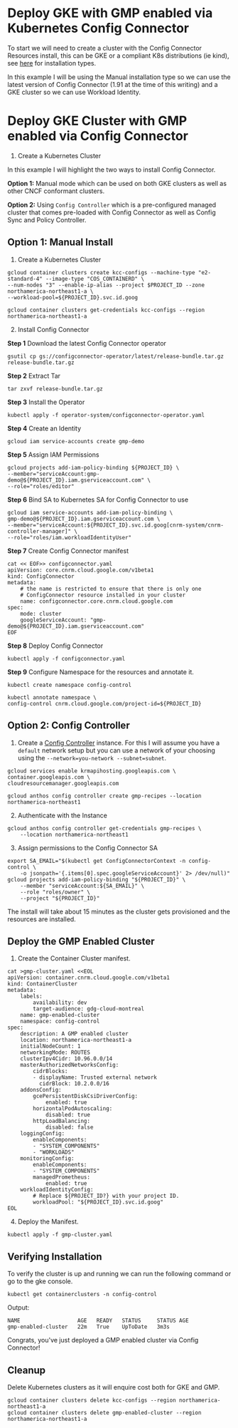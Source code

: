 # Deploy GKE with GMP enabled via Kubernetes Config Connector

To start we will need to create a cluster with the Config Connector Resources install, this can be GKE or a compliant K8s distributions (ie kind), see [here](https://cloud.google.com/config-connector/docs/concepts/installation-types) for installation types. 

In this example I will be using the Manual installation type so we can use the latest version of Config Connector (1.91 at the time of this writing) and a GKE cluster so we can use Workload Identity.

#  Deploy GKE Cluster with GMP enabled via Config Connector

1. Create a Kubernetes Cluster

In this example I will highlight the two ways to install Config Connector.

**Option 1:** Manual mode which can be used on both GKE clusters as well as other CNCF conformant clusters.

**Option 2:** Using `Config Controller` which is a pre-configured managed cluster that comes pre-loaded with Config Connector as well as Config Sync and Policy Controller.

## Option 1: Manual Install

1. Create a Kubernetes Cluster


```
gcloud container clusters create kcc-configs --machine-type "e2-standard-4" --image-type "COS_CONTAINERD" \
--num-nodes "3" --enable-ip-alias --project $PROJECT_ID --zone northamerica-northeast1-a \
--workload-pool=${PROJECT_ID}.svc.id.goog
```

```
gcloud container clusters get-credentials kcc-configs --region northamerica-northeast1-a
```
    
2. Install Config Connector

**Step 1** Download the latest Config Connector operator

```
gsutil cp gs://configconnector-operator/latest/release-bundle.tar.gz release-bundle.tar.gz
```
    
**Step 2**  Extract Tar

```
tar zxvf release-bundle.tar.gz
```

**Step 3** Install the Operator

```
kubectl apply -f operator-system/configconnector-operator.yaml
```

**Step 4** Create an Identity

```
gcloud iam service-accounts create gmp-demo
```

**Step 5** Assign IAM Permissions

```
gcloud projects add-iam-policy-binding ${PROJECT_ID} \
--member="serviceAccount:gmp-demo@${PROJECT_ID}.iam.gserviceaccount.com" \
--role="roles/editor"
```

**Step 6** Bind SA to Kubernetes SA for Config Connector to use

```
gcloud iam service-accounts add-iam-policy-binding \
gmp-demo@${PROJECT_ID}.iam.gserviceaccount.com \
--member="serviceAccount:${PROJECT_ID}.svc.id.goog[cnrm-system/cnrm-controller-manager]" \
--role="roles/iam.workloadIdentityUser"
```

**Step 7** Create Config Connector manifest

```
cat << EOF>> configconnector.yaml
apiVersion: core.cnrm.cloud.google.com/v1beta1
kind: ConfigConnector
metadata:
    # the name is restricted to ensure that there is only one
    # ConfigConnector resource installed in your cluster
    name: configconnector.core.cnrm.cloud.google.com
spec:
    mode: cluster
    googleServiceAccount: "gmp-demo@${PROJECT_ID}.iam.gserviceaccount.com"
EOF
```

**Step 8** Deploy Config Connector

```
kubectl apply -f configconnector.yaml
```

**Step 9** Configure Namespace for the resources and annotate it.

```
kubectl create namespace config-control
```
```
kubectl annotate namespace \
config-control cnrm.cloud.google.com/project-id=${PROJECT_ID}
```

## Option 2: Config Controller

1. Create a [Config Controller](https://cloud.google.com/anthos-config-management/docs/concepts/config-controller-overview) instance. For this I will assume you have a `default` network  setup but you can use a network of your choosing using the `--network=you-network --subnet=subnet`.

```
gcloud services enable krmapihosting.googleapis.com \
container.googleapis.com \
cloudresourcemanager.googleapis.com

gcloud anthos config controller create gmp-recipes --location northamerica-northeast1
```

2. Authenticate with the Instance

```
gcloud anthos config controller get-credentials gmp-recipes \
    --location northamerica-northeast1
```

3. Assign permissions to the Config Connector SA
```
export SA_EMAIL="$(kubectl get ConfigConnectorContext -n config-control \
    -o jsonpath='{.items[0].spec.googleServiceAccount}' 2> /dev/null)"
gcloud projects add-iam-policy-binding "${PROJECT_ID}" \
    --member "serviceAccount:${SA_EMAIL}" \
    --role "roles/owner" \
    --project "${PROJECT_ID}"
```

The install will take about 15 minutes as the cluster gets provisioned and the resources are installed.

## Deploy the GMP Enabled Cluster

1. Create the Container Cluster manifest.

```
cat >gmp-cluster.yaml <<EOL
apiVersion: container.cnrm.cloud.google.com/v1beta1
kind: ContainerCluster
metadata:
    labels:
        availability: dev
        target-audience: gdg-cloud-montreal
    name: gmp-enabled-cluster
    namespace: config-control
spec:
    description: A GMP enabled cluster
    location: northamerica-northeast1-a
    initialNodeCount: 1
    networkingMode: ROUTES
    clusterIpv4Cidr: 10.96.0.0/14
    masterAuthorizedNetworksConfig:
        cidrBlocks:
        - displayName: Trusted external network
          cidrBlock: 10.2.0.0/16
    addonsConfig:
        gcePersistentDiskCsiDriverConfig:
            enabled: true
        horizontalPodAutoscaling:
            disabled: true
        httpLoadBalancing:
            disabled: false
    loggingConfig:
        enableComponents:
        - "SYSTEM_COMPONENTS"
        - "WORKLOADS"
    monitoringConfig:
        enableComponents:
        - "SYSTEM_COMPONENTS"
        managedPrometheus:
            enabled: true
    workloadIdentityConfig:
        # Replace ${PROJECT_ID?} with your project ID.
        workloadPool: "${PROJECT_ID}.svc.id.goog"
EOL
```

4. Deploy the Manifest.

```
kubectl apply -f gmp-cluster.yaml
```

## Verifying Installation

To verify the cluster is up and running we can run the following command or go to the gke console.

```
kubectl get containerclusters -n config-control 
```
Output:
```
NAME                  AGE   READY   STATUS     STATUS AGE
gmp-enabled-cluster   22m   True    UpToDate   3m3s
```

Congrats, you've just deployed a GMP enabled cluster via Config Connector!


## Cleanup

Delete Kubernetes clusters as it will enquire cost both for GKE and GMP.

```
gcloud container clusters delete kcc-configs --region northamerica-northeast1-a
gcloud container clusters delete gmp-enabled-cluster --region northamerica-northeast1-a
```